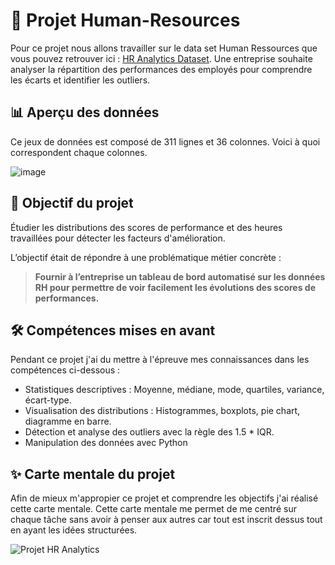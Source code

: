 # 💼 Projet Human-Resources
Pour ce projet nous allons travailler sur le data set Human Ressources que vous pouvez retrouver ici : <a href=https://www.kaggle.com/datasets/rhuebner/human-resources-data-set>HR Analytics Dataset</a>.
 Une entreprise souhaite analyser la répartition des performances des employés pour comprendre les écarts et identifier les outliers.

## 📊 Aperçu des données 
Ce jeux de données est composé de 311 lignes et 36 colonnes. Voici à quoi correspondent chaque colonnes.
 
 ![image](https://github.com/user-attachments/assets/1229229c-b289-46c4-844e-a3993e232b32)


 ## 🎯 Objectif du projet
Étudier les distributions des scores de performance et des heures travaillées pour détecter les facteurs d'amélioration.

L’objectif était de répondre à une problématique métier concrète :  
> **Fournir à l’entreprise un tableau de bord automatisé sur les données RH pour permettre de voir facilement les évolutions des scores de performances.**


## 🛠️ Compétences mises en avant
Pendant ce projet j'ai du mettre à l'épreuve mes connaissances dans les compétences ci-dessous :
   - Statistiques descriptives : Moyenne, médiane, mode, quartiles, variance, écart-type.
   - Visualisation des distributions : Histogrammes, boxplots, pie chart, diagramme en barre.
   - Détection et analyse des outliers avec la règle des 1.5 * IQR.
   -  Manipulation des données avec Python

## ✨ Carte mentale du projet
Afin de mieux m'appropier ce projet et comprendre les objectifs j'ai réalisé cette carte mentale.
Cette carte mentale me permet de me centré sur chaque tâche sans avoir à penser aux autres car tout est inscrit dessus tout en ayant les idées structurées.

![Projet HR Analytics](https://github.com/user-attachments/assets/e0e32fd1-b8e9-414b-b54e-338d2268f512)


